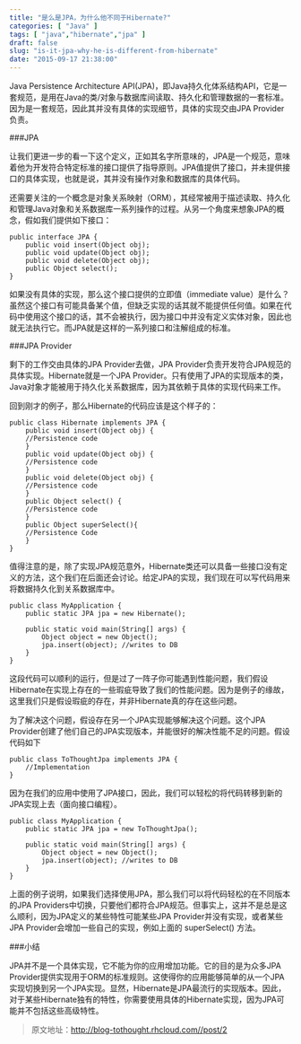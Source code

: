 ```yaml
---
title: "是么是JPA，为什么他不同于Hibernate?"
categories: [ "Java" ]
tags: [ "java","hibernate","jpa" ]
draft: false
slug: "is-it-jpa-why-he-is-different-from-hibernate"
date: "2015-09-17 21:38:00"
---
```


Java Persistence Architecture API(JPA)，即Java持久化体系结构API，它是一套规范，是用在Java的类/对象与数据库间读取、持久化和管理数据的一套标准。因为是一套规范，因此其并没有具体的实现细节，具体的实现交由JPA Provider负责。

<!--more-->

###JPA

让我们更进一步的看一下这个定义，正如其名字所意味的，JPA是一个规范，意味着他为开发符合特定标准的接口提供了指导原则。JPA值提供了接口，并未提供接口的具体实现，也就是说，其并没有操作对象和数据库的具体代码。

还需要关注的一个概念是对象关系映射（ORM），其经常被用于描述读取、持久化和管理Java对象和关系数据库一系列操作的过程。从另一个角度来想象JPA的概念，假如我们提供如下接口：

	public interface JPA {
		public void insert(Object obj);
		public void update(Object obj);
		public void delete(Object obj);
		public Object select();
	}

如果没有具体的实现，那么这个接口提供的立即值（immediate value）是什么？虽然这个接口有可能具备某个值，但缺乏实现的话其就不能提供任何值。如果在代码中使用这个接口的话，其不会被执行，因为接口中并没有定义实体对象，因此也就无法执行它。而JPA就是这样的一系列接口和注解组成的标准。

###JPA Provider

剩下的工作交由具体的JPA Provider去做，JPA Provider负责开发符合JPA规范的具体实现。Hibernate就是一个JPA Provider。只有使用了JPA的实现版本的类，Java对象才能被用于持久化关系数据库，因为其依赖于具体的实现代码来工作。

回到刚才的例子，那么Hibernate的代码应该是这个样子的：

	public class Hibernate implements JPA {
		public void insert(Object obj) {
		//Persistence code
		}
		public void update(Object obj) {
		//Persistence code
		}
		public void delete(Object obj) {
		//Persistence code
		}
		public Object select() {
		//Persistence code
		}
		public Object superSelect(){
		//Persistence Code
		}
	}

值得注意的是，除了实现JPA规范意外，Hibernate类还可以具备一些接口没有定义的方法，这个我们在后面还会讨论。给定JPA的实现，我们现在可以写代码用来将数据持久化到关系数据库中。

	public class MyApplication {
		public static JPA jpa = new Hibernate();
		
		public static void main(String[] args) {
			Object object = new Object();
			jpa.insert(object); //writes to DB
		}
	}

这段代码可以顺利的运行，但是过了一阵子你可能遇到性能问题，我们假设Hibernate在实现上存在的一些瑕疵导致了我们的性能问题。因为是例子的缘故，这里我们只是假设瑕疵的存在，并非Hibernate真的存在这些问题。

为了解决这个问题，假设存在另一个JPA实现能够解决这个问题。这个JPA Provider创建了他们自己的JPA实现版本，并能很好的解决性能不足的问题。假设代码如下

	public class ToThoughtJpa implements JPA {
		//Implementation
	}

因为在我们的应用中使用了JPA接口，因此，我们可以轻松的将代码转移到新的JPA实现上去（面向接口编程）。

	public class MyApplication {
		public static JPA jpa = new ToThoughtJpa();
		
		public static void main(String[] args) {
			Object object = new Object();
			jpa.insert(object); //writes to DB
		}
	}

上面的例子说明，如果我们选择使用JPA，那么我们可以将代码轻松的在不同版本的JPA Providers中切换，只要他们都符合JPA规范。但事实上，这并不是总是这么顺利，因为JPA定义的某些特性可能某些JPA Provider并没有实现，或者某些JPA Provider会增加一些自己的实现，例如上面的 superSelect() 方法。

###小结

JPA并不是一个具体实现，它不能为你的应用增加功能。它的目的是为众多JPA Provider提供实现用于ORM的标准规则。这使得你的应用能够简单的从一个JPA实现切换到另一个JPA实现。显然，Hibernate是JPA最流行的实现版本。因此，对于某些Hibernate独有的特性，你需要使用具体的Hibernate实现，因为JPA可能并不包括这些高级特性。

> 原文地址：http://blog-tothought.rhcloud.com//post/2
